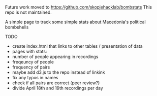 Future work moved to https://github.com/skopjehacklab/bombstats
This repo is not maintained.

A simple page to track some simple stats about Macedonia's political bombshells

TODO
- create index.html that links to other tables / presentation of data
- pages with stats:
- number of people appearing in recordings
- freqeuncy of people
- frequency of pairs
- maybe add d3.js to the repo instead of linkink
- fix any typos in names
- check if all pairs are correct (peer review?)
- divide April 18th and 19th recordings per day

